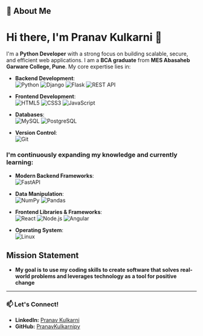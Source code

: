 ## 🚀 About Me
# Hi there, I'm Pranav Kulkarni 👋
I'm a **Python Developer** with a strong focus on building scalable, secure, and efficient web applications. I am a **BCA graduate** from **MES Abasaheb Garware College, Pune**. My core expertise lies in:

- **Backend Development**:  
  ![Python](https://img.shields.io/badge/Python-3776AB?style=for-the-badge&logo=python&logoColor=white)
  ![Django](https://img.shields.io/badge/Django-092E20?style=for-the-badge&logo=django&logoColor=white)
  ![Flask](https://img.shields.io/badge/Flask-000000?style=for-the-badge&logo=flask&logoColor=white)
  ![REST API](https://img.shields.io/badge/REST-02569B?style=for-the-badge&logo=rest&logoColor=white)

- **Frontend Development**:  
  ![HTML5](https://img.shields.io/badge/HTML5-E34F26?style=for-the-badge&logo=html5&logoColor=white)
  ![CSS3](https://img.shields.io/badge/CSS3-1572B6?style=for-the-badge&logo=css3&logoColor=white)
  ![JavaScript](https://img.shields.io/badge/JavaScript-F7DF1E?style=for-the-badge&logo=javascript&logoColor=black)

- **Databases**:  
  ![MySQL](https://img.shields.io/badge/MySQL-4479A1?style=for-the-badge&logo=mysql&logoColor=white)
  ![PostgreSQL](https://img.shields.io/badge/PostgreSQL-316192?style=for-the-badge&logo=postgresql&logoColor=white)

- **Version Control**:  
  ![Git](https://img.shields.io/badge/Git-F05032?style=for-the-badge&logo=git&logoColor=white)

  


### I'm continuously expanding my knowledge and currently learning:
- **Modern Backend Frameworks**:  
  ![FastAPI](https://img.shields.io/badge/FastAPI-009688?style=for-the-badge&logo=fastapi&logoColor=white)

- **Data Manipulation**:  
  ![NumPy](https://img.shields.io/badge/NumPy-013243?style=for-the-badge&logo=numpy&logoColor=white)
  ![Pandas](https://img.shields.io/badge/Pandas-150458?style=for-the-badge&logo=pandas&logoColor=white)

- **Frontend Libraries & Frameworks**:  
  ![React](https://img.shields.io/badge/React-61DAFB?style=for-the-badge&logo=react&logoColor=black)
  ![Node.js](https://img.shields.io/badge/Node.js-339933?style=for-the-badge&logo=node.js&logoColor=white)
  ![Angular](https://img.shields.io/badge/Angular-DD0031?style=for-the-badge&logo=angular&logoColor=white)
  
- **Operating System**:  
  ![Linux](https://img.shields.io/badge/Linux-FCC624?style=for-the-badge&logo=linux&logoColor=black)

## Mission Statement

- **My goal is to use my coding skills to create software that solves real-world problems and leverages technology as a tool for positive change**


---

### 📫 Let's Connect!
- **LinkedIn:** [Pranav Kulkarni](https://www.linkedin.com/in/pranav-kulkarni-865417231)  
- **GitHub:** [PranavKulkarnipy](https://github.com/PranavKulkarnipy)
